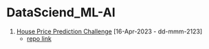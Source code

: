 # DataSciend_ML-AI
  01) [House Price Prediction Challenge](https://www.kaggle.com/datasets/akash14/house-price-dataset?select=Participants_Data_HPP) [16-Apr-2023 - dd-mmm-2123]
      - [repo link](https://github.com/KKBUGHUNTER/DataSciend_ML-AI/tree/main/01_House_Price_Prediction_Challenge)
 
